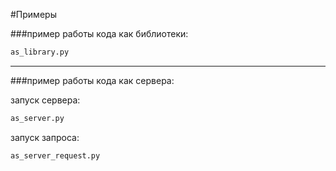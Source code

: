 #Примеры

###пример работы кода как библиотеки:
```python
as_library.py
```
---
###пример работы кода как сервера:

запуск сервера:
```python
as_server.py
```

запуск запроса:
```python
as_server_request.py
```
